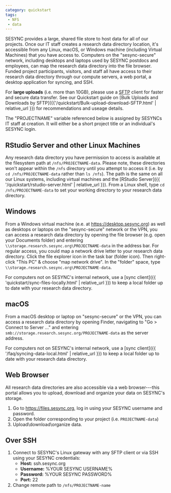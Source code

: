 ```yaml
---
category: quickstart
tags:
 - NFS
 - data
---
```


SESYNC provides a large, shared file store to host data for all of our projects.
Once our IT staff creates a research data directory location, it's accessible
from any Linux, macOS, or Windows machine (including Virtual Machines) that you
have access to. Computers on the "sesync-secure" network, including desktops and
laptops used by SESYNC postdocs and employees, can map the research data
directory into the file browser. Funded project participants, visitors, and
staff all have access to their research data directory through our compute
servers, a web portal, a desktop application for syncing, and SSH.

For **large uploads** (i.e. more than 10GB), please use a
[SFTP](https://en.wikipedia.org/wiki/SSH_File_Transfer_Protocol) client for
faster and secure data transfer. See our Quickstart guide on [Bulk Uploads and
Downloads by SFTP]({{'/quickstart/Bulk-upload-download-SFTP.html' | relative_url }})
for recommendations and useage details.

The "PROJECTNAME" variable referenced below is assigned by SESYNCs IT staff at
creation. It will either be a short project title or an individual's SESYNC
login.

## RStudio Server and other Linux Machines

Any research data directory you have permission to access is available at the
filesystem path at `/nfs/PROJECTNAME-data`. Please note, these directories won't
appear within the `/nfs` directory until you attempt to access it (i.e. by `cd
/nfs/PROJECTNAME-data` rather than `ls /nfs`). The path is the same on all our
Linux systems, including virtual machines and the [RStudio Server]({{
'/quickstart/rstudio-server.html' | relative_url }}). From a Linux shell, type
`cd /nfs/PROJECTNAME-data` to set your working directory to your research data
directory.

## Windows

From a Windows virtual machine (e.e. at <https://desktop.sesync.org>) as well as
desktops or laptops on the "sesync-secure" network or the VPN, you can access a
research data directory by opening the file browser (e.g. open your Documents
folder) and entering `\\storage.research.sesync.org\PROJECTNAME-data` in the
address bar. For regular access, you could map a network drive letter to your
research data directory. Click the file explorer icon in the task bar (folder
icon). Then right-click "This PC" & choose "map network drive". In the "folder"
space, type `\\storage.research.sesync.org\PROJECTNAME-data`.

For computers not on SESYNC's internal network, use a [sync
client]({{ 'quickstart/sync-files-locally.html' | relative_url }}) to keep a local folder
up to date with your research data directory.

## macOS

From a macOS desktop or laptop on "sesync-secure" or the VPN, you can access a
research data directory by opening Finder, navigating to "Go > Connect to Server
..." and entering `smb://storage.research.sesync.org/PROJECTNAME-data` as the
server address.

For computers not on SESYNC's internal network, use a [sync
client]({{ '/faq/syncing-data-local.html' | relative_url }}) to keep a local folder
up to date with your research data directory.

## Web Browser

All research data directories are also accessible via a web browser---this portal
allows you to upload, download and organize your data on SESYNC's storage.

1. Go to <https://files.sesync.org>, log in using your SESYNC username and
   password.
2. Open the folder corresponding to your project (i.e. `PROJECTNAME-data`)
3. Upload\download\organize data.

## Over SSH

1. Connect to SESYNC's Linux gateway with any SFTP client or via SSH using your SESYNC credentials:
   - **Host:** ssh.sesync.org
   - **Username:** %YOUR SESYNC USERNAME%
   - **Password:** %YOUR SESYNC PASSWORD%
   - **Port:** 22
2. Change remote path to `/nfs/PROJECTNAME-name`

